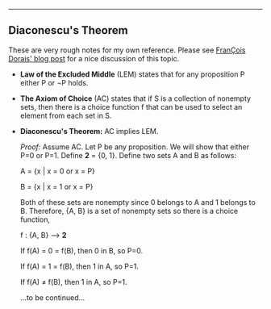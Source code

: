 ---------------------------------------------------------------------------------

## Diaconescu's Theorem

These are very rough notes for my own reference.  Please see
[Fran&#199;ois Dorais' blog post][] for a nice discussion of this topic.

+ **Law of the Excluded Middle** (LEM) states that for any proposition P
  either P or &not;P holds.

+ **The Axiom of Choice** (AC) states that if S is a collection of nonempty sets,
  then there is a choice function f that can be used to select an element from
  each set in S.

+ **Diaconescu's Theorem:** AC implies LEM.
  
  *Proof:*  Assume AC.  Let P be any proposition.  We will show that either P=0
  or P=1.  Define **2** = {0, 1}.  Define two sets A and B as follows:
   
  A = {x | x = 0 or x = P}

  B = {x | x = 1 or x = P}
   
  Both of these sets are nonempty since 0 belongs to A and 1 belongs to
  B. Therefore, {A, B} is a set of nonempty sets so there is a choice function, 
   
  f : {A, B} --> **2**
   
  If f(A) = 0 = f(B), then 0 in B, so P=0.

  If f(A) = 1 = f(B), then 1 in A, so P=1.

  If f(A) &ne; f(B), then 1 in A, so P=1.

  ...to be continued...

[Fran&#199;ois Dorais' blog post]: http://dorais.org/archives/1031
